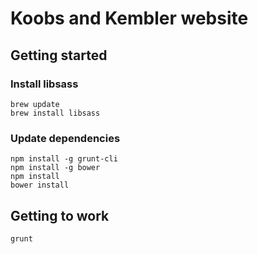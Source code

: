 # Koobs and Kembler website

## Getting started

### Install libsass
```
brew update
brew install libsass
```

### Update dependencies
```
npm install -g grunt-cli
npm install -g bower
npm install
bower install
```

## Getting to work
```
grunt
```
